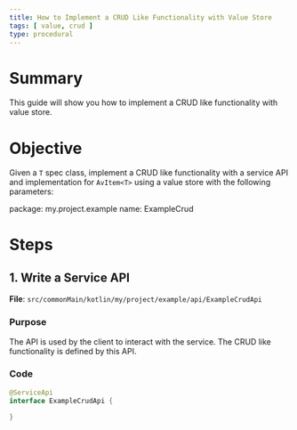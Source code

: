 ```yaml
---
title: How to Implement a CRUD Like Functionality with Value Store
tags: [ value, crud ]
type: procedural
---
```


# Summary

This guide will show you how to implement a CRUD like functionality with value store.

# Objective

Given a `T` spec class, implement a CRUD like functionality with a service API and implementation
for `AvItem<T>` using a value store with the following parameters:

package: my.project.example
name: ExampleCrud

# Steps

## 1. Write a Service API

**File**: `src/commonMain/kotlin/my/project/example/api/ExampleCrudApi`

### Purpose

The API is used by the client to interact with the service. The CRUD like functionality is defined
by this API.

### Code

```kotlin
@ServiceApi
interface ExampleCrudApi {

}
```